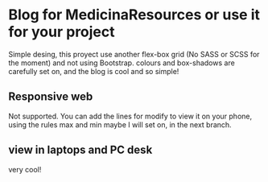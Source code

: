# Blog for MedicinaResources or use it for your project
Simple desing, this proyect use another flex-box grid (No SASS or SCSS for the moment) and not using Bootstrap. colours and box-shadows are carefully set on, and the blog is cool and so simple!
## Responsive web
Not supported. You can add the lines for modify to view it on your phone, using the rules max and min maybe I will set on, in the next branch.
## view in laptops and PC desk
very cool!
